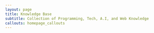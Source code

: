 ```yaml
---
layout: page
title: Knowledge Base
subtitle: Collection of Programming, Tech, A.I, and Web Knowledge
callouts: homepage_callouts
---
```


<section class="latest-blog">
	
</section>

<section class="latest-resources">
	
</section>